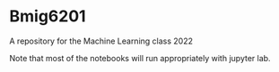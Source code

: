# Bmig6201
A repository for the Machine Learning class 2022

Note that most of the notebooks will run appropriately with jupyter lab.
